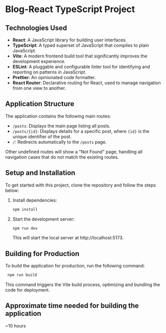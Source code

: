 # Blog-React TypeScript Project

## Technologies Used

- **React**: A JavaScript library for building user interfaces.
- **TypeScript**: A typed superset of JavaScript that compiles to plain JavaScript.
- **Vite**: A modern frontend build tool that significantly improves the development experience.
- **ESLint**: A pluggable and configurable linter tool for identifying and reporting on patterns in JavaScript.
- **Prettier**: An opinionated code formatter.
- **React Router**: Declarative routing for React, used to manage navigation from one view to another.

## Application Structure

The application contains the following main routes:

- `/posts`: Displays the main page listing all posts.
- `/posts/{id}`: Displays details for a specific post, where `{id}` is the unique identifier of the post.
- `/`: Redirects automatically to the `/posts` page.

Other undefined routes will show a "Not Found" page, handling all navigation cases that do not match the existing routes.

## Setup and Installation

To get started with this project, clone the repository and follow the steps below:

1. Install dependencies:
   ```bash
   npm install
   ```
2. Start the development server:
   ```bash
   npm run dev
   ```
   This will start the local server at http://localhost:5173.

## Building for Production

To build the application for production, run the following command:

```bash
 npm run build
```

This command triggers the Vite build process, optimizing and bundling the code for deployment.

## Approximate time needed for building the application

~10 hours
